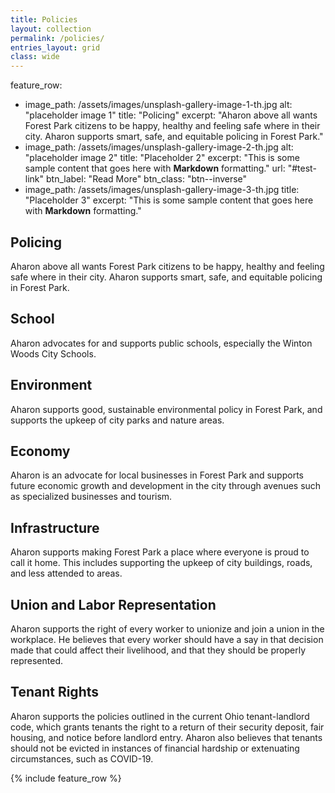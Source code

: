 ```yaml
---
title: Policies
layout: collection
permalink: /policies/
entries_layout: grid
class: wide
---
```

feature_row:
  - image_path: /assets/images/unsplash-gallery-image-1-th.jpg
    alt: "placeholder image 1"
    title: "Policing"
    excerpt: "Aharon above all wants Forest Park citizens to be happy, healthy and feeling safe where in their city. Aharon supports smart, safe, and equitable policing in Forest Park."
  - image_path: /assets/images/unsplash-gallery-image-2-th.jpg
    alt: "placeholder image 2"
    title: "Placeholder 2"
    excerpt: "This is some sample content that goes here with **Markdown** formatting."
    url: "#test-link"
    btn_label: "Read More"
    btn_class: "btn--inverse"
  - image_path: /assets/images/unsplash-gallery-image-3-th.jpg
    title: "Placeholder 3"
    excerpt: "This is some sample content that goes here with **Markdown** formatting."
## Policing
Aharon above all wants Forest Park citizens to be happy, healthy and feeling safe where in their city. Aharon supports smart, safe, and equitable policing in Forest Park.

## School
Aharon advocates for and supports public schools, especially the Winton Woods City Schools.

## Environment
Aharon supports good, sustainable environmental policy in Forest Park, and supports the upkeep of city parks and nature areas.

## Economy
Aharon is an advocate for local businesses in Forest Park and supports future economic growth and development in the city through avenues such as specialized businesses and tourism.

## Infrastructure
Aharon supports making Forest Park a place where everyone is proud to call it home. This includes supporting the upkeep of city buildings, roads, and less attended to areas.

## Union and Labor Representation
Aharon supports the right of every worker to unionize and join a union in the workplace. He believes that every worker should have a say in that decision made that could affect their livelihood, and that they should be properly represented.

## Tenant Rights
Aharon supports the policies outlined in the current Ohio tenant-landlord code, which grants tenants the right to a return of their security deposit, fair housing, and notice before landlord entry. Aharon also believes that tenants should not be evicted in instances of financial hardship or extenuating circumstances, such as COVID-19.

{% include feature_row %}
